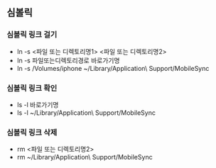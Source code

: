 ## 심볼릭 

### 심볼릭 링크 걸기
- ln -s <파일 또는 디렉토리명1> <파일 또는 디렉토리명2>
- ln -s 파일또는디렉토리경로 바로가기명
- ln -s /Volumes/iphone ~/Library/Application\ Support/MobileSync

### 심볼릭 링크 확인
- ls -l 바로가기명
- ls -l ~/Library/Application\ Support/MobileSync 

### 심볼릭 링크 삭제
- rm <파일 또는 디렉토리명2>
- rm  ~/Library/Application\ Support/MobileSync